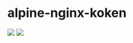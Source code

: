 # alpine-nginx-koken

[![](https://images.microbadger.com/badges/version/combro2k/alpine-nginx-koken.svg)](https://microbadger.com/images/combro2k/alpine-nginx-koken "Get your own version badge on microbadger.com")
[![](https://images.microbadger.com/badges/image/combro2k/alpine-nginx-koken.svg)](https://microbadger.com/images/combro2k/alpine-nginx-koken "Get your own image badge on microbadger.com")
